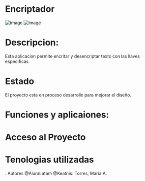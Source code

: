 # Encriptador
![image](https://github.com/keatnis/encriptador/assets/95552515/707fbed5-667d-49f8-b7f7-bd01024f4c5f)
![image](https://github.com/keatnis/encriptador/assets/95552515/e40fe749-56d1-4747-b2aa-521608de130f)

# Descripcion:
Esta aplicacion permite encritar y desencriptar texto con las llaves especificas.
# Estado
El proyecto esta en proceso desarrollo para mejorar el diseño.

# Funciones y aplicaiones:
# Acceso al Proyecto
# Tenologias utilizadas
. Autores
@AluraLatam @Keatnis: Torres, Maria A. 
